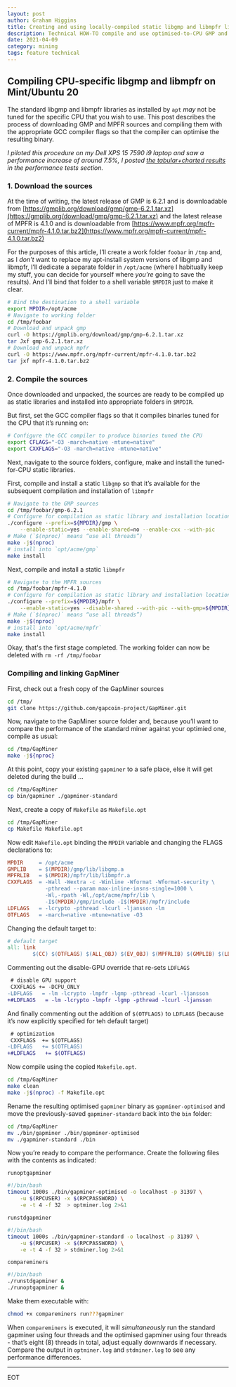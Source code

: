 ```yaml
---
layout: post
author: Graham Higgins
title: Creating and using locally-compiled static libgmp and libmpfr libraries for linking with GapMiner 
description: Technical HOW-TO compile and use optimised-to-CPU GMP and MPFR libraries
date: 2021-04-09
category: mining
tags: feature technical
---
```


## Compiling CPU-specific libgmp and libmpfr on Mint/Ubuntu 20 

The standard libgmp and libmpfr libraries as installed by `apt` *may* not be tuned for the specific CPU that you wish to use. This post describes the process of downloading GMP and MPFR sources and compiling them with the appropriate GCC compiler flags so that the compiler can optimise the resulting binary.

*I piloted this procedure on my Dell XPS 15 7590 i9 laptop and saw a performance increase of around 7.5%, I posted [the tabular+charted results](/paramtests/stdvsopt/) in the performance tests section.*

### 1. Download the sources

At the time of writing, the latest release of GMP is 6.2.1 and is downloadable from [https://gmplib.org/download/gmp/gmp-6.2.1.tar.xz](https://gmplib.org/download/gmp/gmp-6.2.1.tar.xz) and the latest release of MPFR is 4.1.0 and is downloadable from [https://www.mpfr.org/mpfr-current/mpfr-4.1.0.tar.bz2](https://www.mpfr.org/mpfr-current/mpfr-4.1.0.tar.bz2)

For the purposes of this article, I’ll create a work folder `foobar` in `/tmp` and, as I *don’t* want to replace my apt-install system versions of libgmp and libmpfr, I’ll dedicate a separate folder in `/opt/acme` (where I habitually keep my stuff, you can decide for yourself where *you’re* going to save the results). And I’ll bind that folder to a shell variable `$MPDIR` just to make it clear.


```bash
# Bind the destination to a shell variable
export MPDIR=/opt/acme
# Navigate to working folder
cd /tmp/foobar
# Download and unpack gmp
curl -O https://gmplib.org/download/gmp/gmp-6.2.1.tar.xz
tar Jxf gmp-6.2.1.tar.xz
# Download and unpack mpfr
curl -O https://www.mpfr.org/mpfr-current/mpfr-4.1.0.tar.bz2
tar jxf mpfr-4.1.0.tar.bz2
```

### 2. Compile the sources

Once downloaded and unpacked, the sources are ready to be compiled up as static libraries and installed into appropriate folders in `$MPDIR`.

But first, set the GCC compiler flags so that it compiles binaries tuned for the CPU that it’s running on:
```bash
# Configure the GCC compiler to produce binaries tuned the CPU 
export CFLAGS="-O3 -march=native -mtune=native"
export CXXFLAGS="-O3 -march=native -mtune=native"
```

Next, navigate to the source folders, configure, make and install the tuned-for-CPU static libraries.

First, compile and install a static `libgmp` so that it’s available for the subsequent compilation and installation of `libmpfr`

```bash
# Navigate to the GMP sources
cd /tmp/foobar/gmp-6.2.1
# Configure for compilation as static library and installation location as defined
./configure --prefix=${MPDIR}/gmp \
    --enable-static=yes --enable-shared=no --enable-cxx --with-pic 
# Make (`$(nproc)` means “use all threads”)
make -j$(nproc)
# install into `opt/acme/gmp`
make install
```

Next, compile and install a static `libmpfr`

```bash
# Navigate to the MPFR sources
cd /tmp/foobar/mpfr-4.1.0
# Configure for compilation as static library and installation location as defined
./configure --prefix=${MPDIR}/mpfr \
    --enable-static=yes --disable-shared --with-pic --with-gmp=${MPDIR}/gmp
# Make (`$(nproc)` means “use all threads”)
make -j$(nproc)
# install into `opt/acme/mpfr`
make install
```

Okay, that's the first stage completed. The working folder can now be deleted with `rm -rf /tmp/foobar`

### Compiling and linking GapMiner

First, check out a fresh copy of the GapMiner sources

```bash
cd /tmp/
git clone https://github.com/gapcoin-project/GapMiner.git
```

Now, navigate to the GapMiner source folder and, because you’ll want to compare the performance of the standard miner against your optimied one, compile as usual:

```bash
cd /tmp/GapMiner
make -j${nproc}
```

At this point, copy your existing `gapminer` to a safe place, else it will get deleted during the build ...

```bash
cd /tmp/GapMiner
cp bin/gapminer ./gapminer-standard
```

Next, create a copy of `Makefile` as `Makefile.opt`


```bash
cd /tmp/GapMiner
cp Makefile Makefile.opt
```

Now edit `Makefile.opt` binding the `MPDIR` variable and changing the FLAGS declarations to:

```makefile
MPDIR     = /opt/acme
GMPLIB    = $(MPDIR)/gmp/lib/libgmp.a
MPFRLIB   = $(MPDIR)/mpfr/lib/libmpfr.a
CXXFLAGS  = -Wall -Wextra -c -Winline -Wformat -Wformat-security \
            -pthread --param max-inline-insns-single=1000 \
            -Wl,-rpath -Wl,/opt/acme/mpfr/lib \
            -I$(MPDIR)/gmp/include -I$(MPDIR)/mpfr/include
LDFLAGS   = -lcrypto -pthread -lcurl -ljansson -lm
OTFLAGS   = -march=native -mtune=native -O3
```
Changing the default target to:

```makefile
# default target
all: link
        $(CC) $(OTFLAGS) $(ALL_OBJ) $(EV_OBJ) $(MPFRLIB) $(GMPLIB) $(LDFLAGS) -o $(BIN)/gapmineropt
```

Commenting out the disable-GPU override that re-sets `LDFLAGS`

```diff
 # disable GPU support
 CXXFLAGS += -DCPU_ONLY 
-LDFLAGS   = -lm -lcrypto -lmpfr -lgmp -pthread -lcurl -ljansson
+#LDFLAGS   = -lm -lcrypto -lmpfr -lgmp -pthread -lcurl -ljansson
```

And finally commenting out the addition of `$(OTFLAGS)` to `LDFLAGS` (because it’s now explicitly specified for teh default target)

```diff
 # optimization
 CXXFLAGS  += $(OTFLAGS)
-LDFLAGS   += $(OTFLAGS)
+#LDFLAGS   += $(OTFLAGS)
```

Now compile using the copied `Makefile.opt`. 

```bash
cd /tmp/GapMiner
make clean
make -j$(nproc) -f Makefile.opt
```

Rename the resulting optimised `gapminer` binary as `gapminer-optimised` and move the previously-saved `gapminer-standard` back into the `bin` folder:

```bash
cd /tmp/GapMiner
mv ./bin/gapminer ./bin/gapminer-optimised
mv ./gapminer-standard ./bin
```

Now you’re ready to compare the performance. Create the following files with the contents as indicated:

`runoptgapminer`

```bash
#!/bin/bash
timeout 1000s ./bin/gapminer-optimised -o localhost -p 31397 \
    -u $(RPCUSER) -x $(RPCPASSWORD) \
    -e -t 4 -f 32  > optminer.log 2>&1
```

`runstdgapminer`

```bash
#!/bin/bash
timeout 1000s ./bin/gapminer-standard -o localhost -p 31397 \
    -u $(RPCUSER) -x $(RPCPASSWORD) \
    -e -t 4 -f 32 > stdminer.log 2>&1
```

`compareminers`
```bash
#!/bin/bash
./runstdgapminer &
./runoptgapminer &
```

Make them executable with:
```bash
chmod +x compareminers run???gapminer
```

When `compareminers` is executed, it will *simultaneously* run the standard gapminer using four threads and the optimised gapminer using four threads - that’s eight (8) threads in total, adjust equally downwards if necessary. Compare the output in `optminer.log` and `stdminer.log` to see any performance differences.

---

EOT